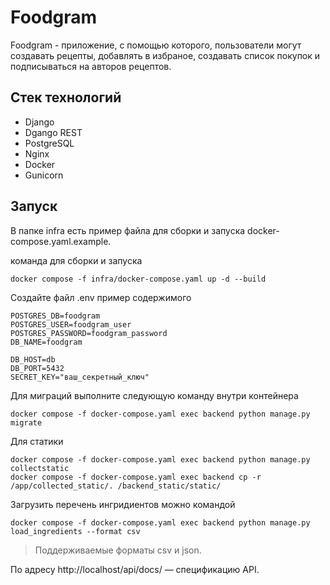 # Foodgram
Foodgram - приложение, с помощью которого, пользователи могут создавать рецепты, добавлять в избраное, создавать список покупок и подписываться на авторов рецептов.

## Стек технологий

* Django
* Dgango REST
* PostgreSQL
* Nginx
* Docker
* Gunicorn

## Запуск

В папке infra есть пример файла для сборки и запуска docker-compose.yaml.example.  

команда для сборки и запуска  
```
docker compose -f infra/docker-compose.yaml up -d --build
```

Создайте файл .env пример содержимого  
```
POSTGRES_DB=foodgram
POSTGRES_USER=foodgram_user
POSTGRES_PASSWORD=foodgram_password
DB_NAME=foodgram

DB_HOST=db
DB_PORT=5432
SECRET_KEY="ваш_секретный_ключ"
```

Для миграций выполните следующую команду внутри контейнера  
```
docker compose -f docker-compose.yaml exec backend python manage.py migrate
```

Для статики  
```
docker compose -f docker-compose.yaml exec backend python manage.py collectstatic
docker compose -f docker-compose.yaml exec backend cp -r /app/collected_static/. /backend_static/static/
```

Загрузить перечень ингридиентов можно командой  
```
docker compose -f docker-compose.yaml exec backend python manage.py load_ingredients --format csv
```
> Поддерживаемые форматы csv и json.


По адресу http://localhost/api/docs/ — спецификацию API.

